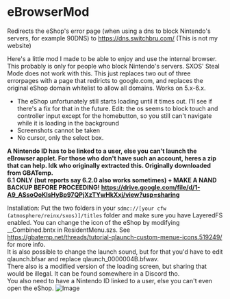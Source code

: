 # eBrowserMod
Redirects the eShop's error page (when using a dns to block Nintendo's servers, for example 90DNS) to https://dns.switchbru.com/ (This is not my website)
  
Here's a little mod I made to be able to enjoy and use the internal browser. This probably is only for people who block Nintendo's servers. SXOS' Steal Mode does not work with this.
This just replaces two out of three errorpages with a page that rediricts to google.com, and replaces the original eShop domain whitelist to allow all domains. Works on 5.x-6.x.
  
* The eShop unfortunately still starts loading until it times out. I'll see if there's a fix for that in the future. 
Edit: the os seems to block touch and controller input except for the homebutton, so you still can't navigate while it is loading in the background
* Screenshots cannot be taken
* No cursor, only the select box.
  
**A Nintendo ID has to be linked to a user, else you can't launch the eBrowser applet. For those who don't have such an account, heres a zip that can help. Idk who originally extracted this. Originally downloaded from GBATemp.  
6.1 ONLY (but reports say 6.2.0 also works sometimes) + MAKE A NAND BACKUP BEFORE PROCEEDING!
https://drive.google.com/file/d/1-A9_ASsoOoKIsHyBp97QPjXzTYwHkXxj/view?usp=sharing**
  
Installation: Put the two folders in your `sdmc://[your cfw (atmosphere/reinx/sxos)]/titles` folder and make sure you have LayeredFS enabled.
You can change the icon of the eShop by modifying __Combined.bntx in ResidentMenu.szs.
See https://gbatemp.net/threads/tutorial-qlaunch-custom-menue-icons.519249/ for more info.  
It is also possible to change the launch sound, but for that you'd have to edit qlaunch.bfsar and replace qlaunch_0000004B.bfwav.  
There also is a modified version of the loading screen, but sharing that would be illegal. It can be found somewhere in a Discord tho.  
You also need to have a Nintendo ID linked to a user, else you can't even open the eShop.
![Image](https://cdn.discordapp.com/attachments/272399519570722826/535079649856716811/unknown.png)
